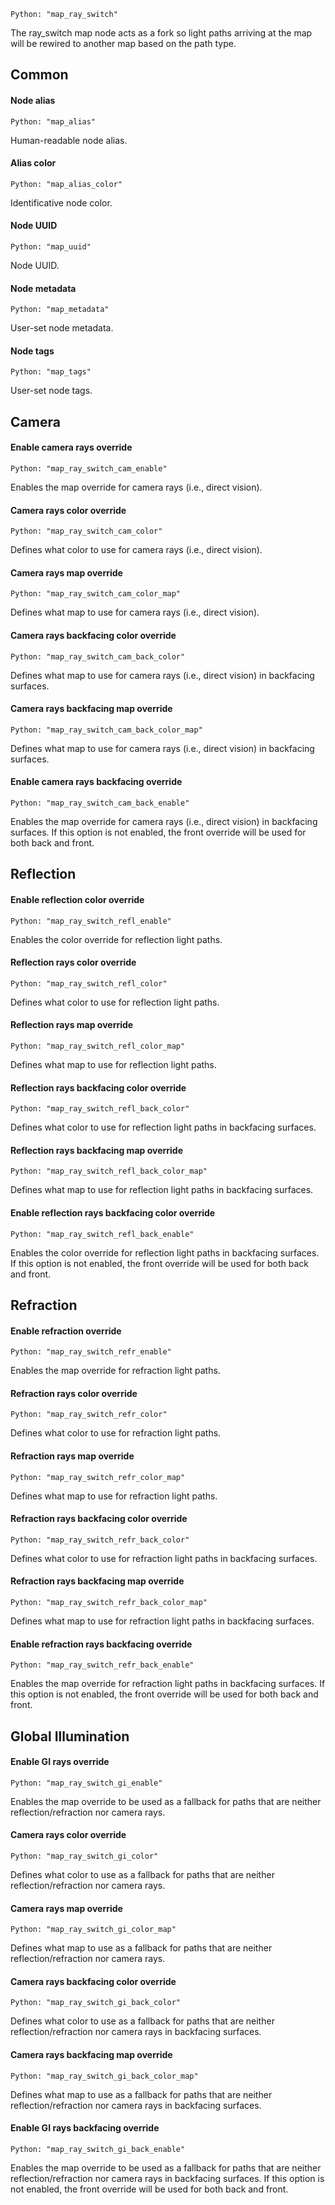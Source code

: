 `Python: "map_ray_switch"`

The ray_switch map node acts as a fork so light paths arriving at the map will be rewired to another map based on the path type.
## Common

#### Node alias
`Python: "map_alias"`

Human-readable node alias.

#### Alias color
`Python: "map_alias_color"`

Identificative node color.

#### Node UUID
`Python: "map_uuid"`

Node UUID.

#### Node metadata
`Python: "map_metadata"`

User-set node metadata.

#### Node tags
`Python: "map_tags"`

User-set node tags.

## Camera

#### Enable camera rays override
`Python: "map_ray_switch_cam_enable"`

Enables the map override for camera rays (i.e., direct vision).

#### Camera rays color override
`Python: "map_ray_switch_cam_color"`

Defines what color to use for camera rays (i.e., direct vision).

#### Camera rays map override
`Python: "map_ray_switch_cam_color_map"`

Defines what map to use for camera rays (i.e., direct vision).

#### Camera rays backfacing color override
`Python: "map_ray_switch_cam_back_color"`

Defines what map to use for camera rays (i.e., direct vision) in backfacing surfaces.

#### Camera rays backfacing map override
`Python: "map_ray_switch_cam_back_color_map"`

Defines what map to use for camera rays (i.e., direct vision) in backfacing surfaces.

#### Enable camera rays backfacing override
`Python: "map_ray_switch_cam_back_enable"`

Enables the map override for camera rays (i.e., direct vision) in backfacing surfaces. If this option is not enabled, the front override will be used for both back and front.

## Reflection

#### Enable reflection color override
`Python: "map_ray_switch_refl_enable"`

Enables the color override for reflection light paths.

#### Reflection rays color override
`Python: "map_ray_switch_refl_color"`

Defines what color to use for reflection light paths.

#### Reflection rays map override
`Python: "map_ray_switch_refl_color_map"`

Defines what map to use for reflection light paths.

#### Reflection rays backfacing color override
`Python: "map_ray_switch_refl_back_color"`

Defines what color to use for reflection light paths in backfacing surfaces.

#### Reflection rays backfacing map override
`Python: "map_ray_switch_refl_back_color_map"`

Defines what map to use for reflection light paths in backfacing surfaces.

#### Enable reflection rays backfacing color override
`Python: "map_ray_switch_refl_back_enable"`

Enables the color override for reflection light paths in backfacing surfaces. If this option is not enabled, the front override will be used for both back and front.

## Refraction

#### Enable refraction override
`Python: "map_ray_switch_refr_enable"`

Enables the map override for refraction light paths.

#### Refraction rays color override
`Python: "map_ray_switch_refr_color"`

Defines what color to use for refraction light paths.

#### Refraction rays map override
`Python: "map_ray_switch_refr_color_map"`

Defines what map to use for refraction light paths.

#### Refraction rays backfacing color override
`Python: "map_ray_switch_refr_back_color"`

Defines what color to use for refraction light paths in backfacing surfaces.

#### Refraction rays backfacing map override
`Python: "map_ray_switch_refr_back_color_map"`

Defines what map to use for refraction light paths in backfacing surfaces.

#### Enable refraction rays backfacing override
`Python: "map_ray_switch_refr_back_enable"`

Enables the map override for refraction light paths in backfacing surfaces. If this option is not enabled, the front override will be used for both back and front.

## Global Illumination

#### Enable GI rays override
`Python: "map_ray_switch_gi_enable"`

Enables the map override to be used as a fallback for paths that are neither reflection/refraction nor camera rays.

#### Camera rays color override
`Python: "map_ray_switch_gi_color"`

Defines what color to use as a fallback for paths that are neither reflection/refraction nor camera rays.

#### Camera rays map override
`Python: "map_ray_switch_gi_color_map"`

Defines what map to use as a fallback for paths that are neither reflection/refraction nor camera rays.

#### Camera rays backfacing color override
`Python: "map_ray_switch_gi_back_color"`

Defines what color to use as a fallback for paths that are neither reflection/refraction nor camera rays in backfacing surfaces.

#### Camera rays backfacing map override
`Python: "map_ray_switch_gi_back_color_map"`

Defines what map to use as a fallback for paths that are neither reflection/refraction nor camera rays in backfacing surfaces.

#### Enable GI rays backfacing override
`Python: "map_ray_switch_gi_back_enable"`

Enables the map override to be used as a fallback for paths that are neither reflection/refraction nor camera rays in backfacing surfaces. If this option is not enabled, the front override will be used for both back and front.

